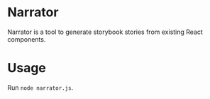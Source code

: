 # Narrator

Narrator is a tool to generate storybook stories from existing React components.

# Usage

Run `node narrator.js`.
